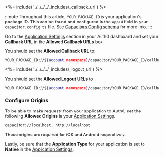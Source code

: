 <!--markdownlint-disable MD002 MD041 -->

<%= include('../../../../_includes/_callback_url') %>

:::note
Throughout this article, `YOUR_PACKAGE_ID` is your application's package ID. This can be found and configured in the `appId` field in your `capacitor.config.ts` file. See <a href="https://capacitorjs.com/docs/config#schema" target="_blank" rel="noreferrer">Capacitors Config schema</a> for more info.
:::

Go to the <a href="${manage_url}/#/applications/${account.clientId}/settings" target="_blank" rel="noreferrer">Application Settings</a> section in your Auth0 dashboard and set your **Callback URL** in the **Allowed Callback URLs** box.

You should set the **Allowed Callback URL** to:

```bash
YOUR_PACKAGE_ID://${account.namespace}/capacitor/YOUR_PACKAGE_ID/callback
```

<%= include('../../../../_includes/_logout_url') %>

You should set the **Allowed Logout URLs** to

```bash
YOUR_PACKAGE_ID://${account.namespace}/capacitor/YOUR_PACKAGE_ID/callback
```

### Configure Origins

To be able to make requests from your application to Auth0, set the following **Allowed Origins** in your <a href="${manage_url}/#/applications/${account.clientId}/settings" target="_blank" rel="noreferrer">Application Settings</a>.

```bash
capacitor://localhost, http://localhost
```

These origins are required for iOS and Android respectively.

Lastly, be sure that the **Application Type** for your application is set to **Native** in the <a href="${manage_url}/#/applications/${account.clientId}/settings" target="_blank" rel="noreferrer">Application Settings</a>.